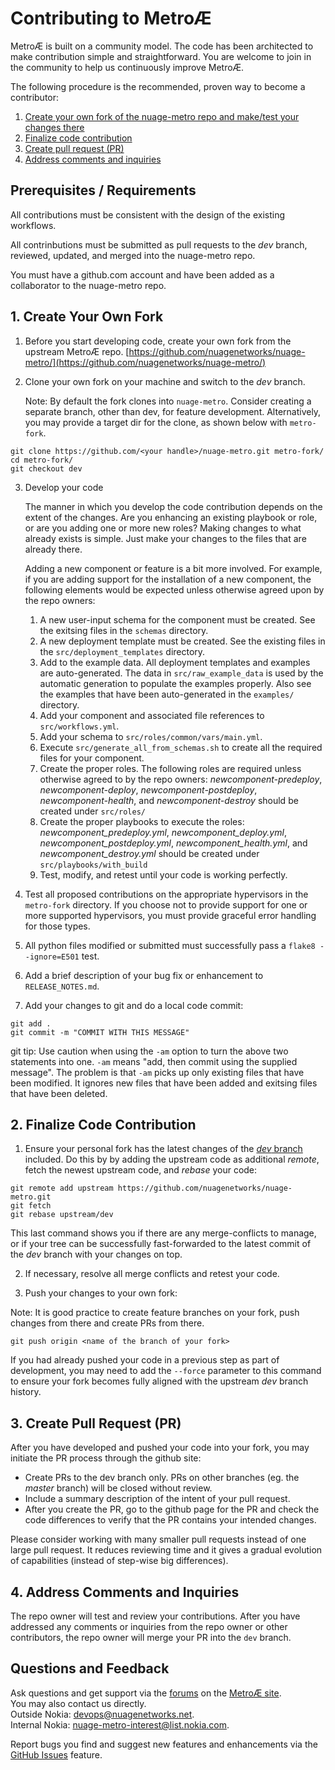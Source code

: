 # Contributing to MetroÆ

MetroÆ is built on a community model. The code has been architected to make contribution simple and straightforward. You are welcome to join in the community to help us continuously improve MetroÆ.

The following procedure is the recommended, proven way to become a contributor:

1. [Create your own fork of the nuage-metro repo and make/test your changes there](#1-create-your-own-fork)
2. [Finalize code contribution](#2-finalize-code-contribution)
3. [Create pull request (PR)](#3-create-pull-request-pr)
4. [Address comments and inquiries](#4-address-comments-and-inquiries)

## Prerequisites / Requirements

All contributions must be consistent with the design of the existing workflows.

All contrinbutions must be submitted as pull requests to the _dev_ branch, reviewed, updated, and merged into the nuage-metro repo.

You must have a github.com account and have been added as a collaborator to the nuage-metro repo.

## 1. Create Your Own Fork

1. Before you start developing code, create your own fork from the upstream MetroÆ repo. [https://github.com/nuagenetworks/nuage-metro/](https://github.com/nuagenetworks/nuage-metro/)

2. Clone your own fork on your machine and switch to the _dev_ branch.

    Note: By default the fork clones into `nuage-metro`. Consider creating a separate branch, other than dev, for feature development. Alternatively, you may provide a target dir for the clone, as shown below with `metro-fork`.

```
git clone https://github.com/<your handle>/nuage-metro.git metro-fork/
cd metro-fork/
git checkout dev
```

3. Develop your code

    The manner in which you develop the code contribution depends on the extent of the changes. Are you enhancing an existing playbook or role, or are you adding one or more new roles? Making changes to what already exists is simple. Just make your changes to the files that are already there.

    Adding a new component or feature is a bit more involved. For example, if you are adding support for the installation of a new component, the following elements would be expected unless otherwise agreed upon by the repo owners:

    1. A new user-input schema for the component must be created. See the exitsing files in the `schemas` directory.
    2. A new deployment template must be created. See the existing files in the `src/deployment_templates` directory.
    3. Add to the example data. All deployment templates and examples are auto-generated. The data in `src/raw_example_data` is used by the automatic generation to populate the examples properly. Also see the examples that have been auto-generated in the `examples/` directory.
    4. Add your component and associated file references to `src/workflows.yml`.
    5. Add your schema to `src/roles/common/vars/main.yml`.
    6. Execute  `src/generate_all_from_schemas.sh` to create all the required files for your component.
    7. Create the proper roles. The following roles are required unless otherwise agreed to by the repo owners: _newcomponent-predeploy_, _newcomponent-deploy_, _newcomponent-postdeploy_, _newcomponent-health_, and _newcomponent-destroy_ should be created under `src/roles/`
    8. Create the proper playbooks to execute the roles: _newcomponent_predeploy.yml_, _newcomponent_deploy.yml_, _newcomponent_postdeploy.yml_, _newcomponent_health.yml_, and _newcomponent_destroy.yml_ should be created under `src/playbooks/with_build`
    9. Test, modify, and retest until your code is working perfectly.

4. Test all proposed contributions on the appropriate hypervisors in the `metro-fork` directory. If you choose not to provide support for one or more supported hypervisors, you must provide graceful error handling for those types.

5. All python files modified or submitted must successfully pass a `flake8 --ignore=E501` test.

6. Add a brief description of your bug fix or enhancement to `RELEASE_NOTES.md`.

7. Add your changes to git and do a local code commit:

```
git add .
git commit -m "COMMIT WITH THIS MESSAGE"
```

git tip: Use caution when using the `-am` option to turn the above two statements into one. `-am` means "add, then commit using the supplied message". The problem is that `-am` picks up only existing files that have been modified. It ignores new files that have been added and exitsing files that have been deleted.

## 2. Finalize Code Contribution

1. Ensure your personal fork has the latest changes of the [*dev* branch](https://github.com/nuagenetworks/nuage-metro/tree/dev) included. Do this by by adding the upstream code as additional _remote_, fetch the newest upstream code, and _rebase_ your code:

```
git remote add upstream https://github.com/nuagenetworks/nuage-metro.git
git fetch
git rebase upstream/dev
```

This last command shows you if there are any merge-conflicts to manage, or if your tree can be successfully fast-forwarded to the latest commit of the *dev* branch with your changes on top.

2. If necessary, resolve all merge conflicts and retest your code.

3. Push your changes to your own fork:

Note: It is good practice to create feature branches on your fork, push changes from there and create PRs from there.

```
git push origin <name of the branch of your fork>
```

If you had already pushed your code in a previous step as part of development, you may need to add the `--force` parameter to this command to ensure your fork becomes fully aligned with the upstream _dev_ branch history.

## 3. Create Pull Request (PR)

After you have developed and pushed your code into your fork, you may initiate the PR process through the github site:

* Create PRs to the dev branch only. PRs on other branches (eg. the _master_ branch) will be closed without review.
* Include a summary description of the intent of your pull request.
* After you create the PR, go to the github page for the PR and check the code differences to verify that the PR contains your intended changes.

Please consider working with many smaller pull requests instead of one large pull request.
It reduces reviewing time and it gives a gradual evolution of capabilities (instead of step-wise big differences).

## 4. Address Comments and Inquiries

The repo owner will test and review your contributions. After you have addressed any comments or inquiries from the repo owner or other contributors, the repo owner will merge your PR into the `dev` branch.

## Questions and Feedback

Ask questions and get support via the [forums](https://devops.nuagenetworks.net/forums/) on the [MetroÆ site](https://devops.nuagenetworks.net/).  
You may also contact us directly.  
  Outside Nokia: [devops@nuagenetworks.net](mailto:deveops@nuagenetworks.net "send email to nuage-metro project").  
  Internal Nokia: [nuage-metro-interest@list.nokia.com](mailto:nuage-metro-interest@list.nokia.com "send email to nuage-metro project"). 

Report bugs you find and suggest new features and enhancements via the [GitHub Issues](https://github.com/nuagenetworks/nuage-metro/issues "nuage-metro issues") feature.
